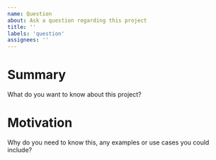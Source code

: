```yaml
---
name: Question
about: Ask a question regarding this project
title: ''
labels: 'question'
assignees: ''
---
```

<!-- Also consider asking your question on our Slack channel. See the README for more info! -->

# Summary

What do you want to know about this project?

# Motivation

Why do you need to know this, any examples or use cases you could include?